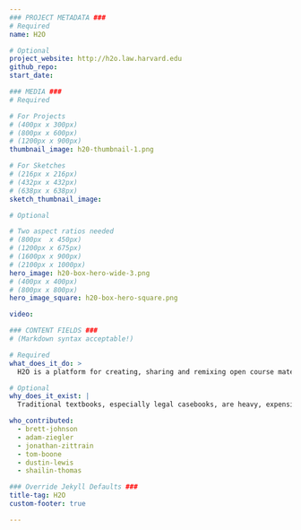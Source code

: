 ```yaml
---
### PROJECT METADATA ###
# Required
name: H2O

# Optional
project_website: http://h2o.law.harvard.edu
github_repo:
start_date:

### MEDIA ###
# Required

# For Projects
# (400px x 300px)
# (800px x 600px)
# (1200px x 900px)
thumbnail_image: h20-thumbnail-1.png

# For Sketches
# (216px x 216px)
# (432px x 432px)
# (638px x 638px)
sketch_thumbnail_image:

# Optional

# Two aspect ratios needed
# (800px  x 450px)
# (1200px x 675px)
# (1600px x 900px)
# (2100px x 1000px)
hero_image: h20-box-hero-wide-3.png
# (400px x 400px)
# (800px x 800px)
hero_image_square: h20-box-hero-square.png

video:

### CONTENT FIELDS ###
# (Markdown syntax acceptable!)

# Required
what_does_it_do: >
  H2O is a platform for creating, sharing and remixing open course materials.

# Optional
why_does_it_exist: |
  Traditional textbooks, especially legal casebooks, are heavy, expensive and inflexible.

who_contributed:
  - brett-johnson
  - adam-ziegler
  - jonathan-zittrain
  - tom-boone
  - dustin-lewis
  - shailin-thomas

### Override Jekyll Defaults ###
title-tag: H2O
custom-footer: true

---
```

